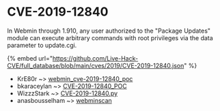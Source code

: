 # CVE-2019-12840

In Webmin through 1.910, any user authorized to the "Package Updates" module can execute arbitrary commands with root privileges via the data parameter to update.cgi.

{% embed url="https://github.com/Live-Hack-CVE/full_database/blob/main/cves/2019/CVE-2019-12840.json" %}


* KrE80r ~> [webmin_cve-2019-12840_poc](https://www.alice-snow.ru/2019/database/cve-2019-12840/webmin_cve-2019-12840_poc-kre80r)
* bkaraceylan ~> [CVE-2019-12840_POC](https://www.alice-snow.ru/2019/database/cve-2019-12840/cve-2019-12840_poc-bkaraceylan)
* WizzzStark ~> [CVE-2019-12840.py](https://www.alice-snow.ru/2019/database/cve-2019-12840/cve-2019-12840.py-wizzzstark)
* anasbousselham ~> [webminscan](https://www.alice-snow.ru/2019/database/cve-2019-12840/webminscan-anasbousselham)